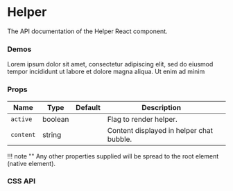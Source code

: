 # Helper
The API documentation of the Helper React component.

### Demos
<div class="demo">
    <div class="helper">
        <div class="icon"></div>
        <div class="content">
            <p>Lorem ipsum dolor sit amet, consectetur adipiscing elit, sed do eiusmod tempor incididunt ut labore et dolore magna aliqua. Ut enim ad minim</p>
        </div>
    </div>
</div>

### Props
| Name    | Type     | Default | Description                                                                                |   |
|---------|----------|---------|--------------------------------------------------------------------------------------------|---|
| `active`  | boolean   |         | Flag to render helper. |   |
| `content`   | string   |   | Content displayed in helper chat bubble.         |   |

!!! note ""
    Any other properties supplied will be spread to the root element (native element).


### CSS API


<br/>